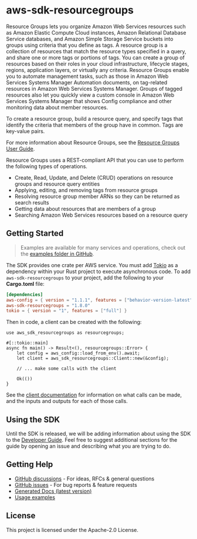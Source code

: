 # aws-sdk-resourcegroups

Resource Groups lets you organize Amazon Web Services resources such as Amazon Elastic Compute Cloud instances, Amazon Relational Database Service databases, and Amazon Simple Storage Service buckets into groups using criteria that you define as tags. A resource group is a collection of resources that match the resource types specified in a query, and share one or more tags or portions of tags. You can create a group of resources based on their roles in your cloud infrastructure, lifecycle stages, regions, application layers, or virtually any criteria. Resource Groups enable you to automate management tasks, such as those in Amazon Web Services Systems Manager Automation documents, on tag-related resources in Amazon Web Services Systems Manager. Groups of tagged resources also let you quickly view a custom console in Amazon Web Services Systems Manager that shows Config compliance and other monitoring data about member resources.

To create a resource group, build a resource query, and specify tags that identify the criteria that members of the group have in common. Tags are key-value pairs.

For more information about Resource Groups, see the [Resource Groups User Guide](https://docs.aws.amazon.com/ARG/latest/userguide/welcome.html).

Resource Groups uses a REST-compliant API that you can use to perform the following types of operations.
  - Create, Read, Update, and Delete (CRUD) operations on resource groups and resource query entities
  - Applying, editing, and removing tags from resource groups
  - Resolving resource group member ARNs so they can be returned as search results
  - Getting data about resources that are members of a group
  - Searching Amazon Web Services resources based on a resource query

## Getting Started

> Examples are available for many services and operations, check out the
> [examples folder in GitHub](https://github.com/awslabs/aws-sdk-rust/tree/main/examples).

The SDK provides one crate per AWS service. You must add [Tokio](https://crates.io/crates/tokio)
as a dependency within your Rust project to execute asynchronous code. To add `aws-sdk-resourcegroups` to
your project, add the following to your **Cargo.toml** file:

```toml
[dependencies]
aws-config = { version = "1.1.1", features = ["behavior-version-latest"] }
aws-sdk-resourcegroups = "1.8.0"
tokio = { version = "1", features = ["full"] }
```

Then in code, a client can be created with the following:

```rust,no_run
use aws_sdk_resourcegroups as resourcegroups;

#[::tokio::main]
async fn main() -> Result<(), resourcegroups::Error> {
    let config = aws_config::load_from_env().await;
    let client = aws_sdk_resourcegroups::Client::new(&config);

    // ... make some calls with the client

    Ok(())
}
```

See the [client documentation](https://docs.rs/aws-sdk-resourcegroups/latest/aws_sdk_resourcegroups/client/struct.Client.html)
for information on what calls can be made, and the inputs and outputs for each of those calls.

## Using the SDK

Until the SDK is released, we will be adding information about using the SDK to the
[Developer Guide](https://docs.aws.amazon.com/sdk-for-rust/latest/dg/welcome.html). Feel free to suggest
additional sections for the guide by opening an issue and describing what you are trying to do.

## Getting Help

* [GitHub discussions](https://github.com/awslabs/aws-sdk-rust/discussions) - For ideas, RFCs & general questions
* [GitHub issues](https://github.com/awslabs/aws-sdk-rust/issues/new/choose) - For bug reports & feature requests
* [Generated Docs (latest version)](https://awslabs.github.io/aws-sdk-rust/)
* [Usage examples](https://github.com/awslabs/aws-sdk-rust/tree/main/examples)

## License

This project is licensed under the Apache-2.0 License.

